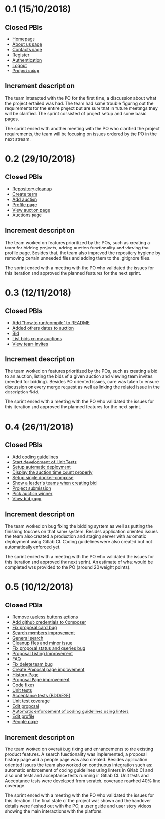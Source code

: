 # 0.1 (15/10/2018)
## Closed PBIs

* [Homepage](https://gitlab.com/feup-tbs/ldso18-19/t2g4/issues/1)
* [About us page](https://gitlab.com/feup-tbs/ldso18-19/t2g4/issues/14)
* [Contacts page](https://gitlab.com/feup-tbs/ldso18-19/t2g4/issues/15)
* [Register](https://gitlab.com/feup-tbs/ldso18-19/t2g4/issues/16)
* [Authentication](https://gitlab.com/feup-tbs/ldso18-19/t2g4/issues/17)
* [Logout](https://gitlab.com/feup-tbs/ldso18-19/t2g4/issues/19)
* [Project setup](https://gitlab.com/feup-tbs/ldso18-19/t2g4/issues/38)

## Increment description
The team interacted with the PO for the first time, a discussion about what the project entailed was had. The team had some trouble figuring out the requirements for the entire project but are sure that in future meetings they will be clarified. The sprint consisted of project setup and some basic pages.

The sprint ended with another meeting with the PO who clarified the project requirements, the team will be focusing on issues ordered by the PO in the next stream.

# 0.2 (29/10/2018)
## Closed PBIs

* [Repository cleanup](https://gitlab.com/ldso18-19/t2g4/issues/53)
* [Create team](https://gitlab.com/ldso18-19/t2g4/issues/34)
* [Add auction](https://gitlab.com/ldso18-19/t2g4/issues/24)
* [Profile page](https://gitlab.com/ldso18-19/t2g4/issues/20)
* [View auction page](https://gitlab.com/ldso18-19/t2g4/issues/7)
* [Auctions page](https://gitlab.com/ldso18-19/t2g4/issues/2)

## Increment description
The team worked on features prioritized by the POs, such as creating a team for bidding projects, adding auction functionality and viewing the profile page. Besides that, the team also improved the repository hygiene by removing certain unneeded files and adding them to the .gitignore files.

The sprint ended with a meeting with the PO who validated the issues for this iteration and approved the planned features for the next sprint.

# 0.3 (12/11/2018)
## Closed PBIs

* [Add "how to run/compile" to README](https://gitlab.com/ldso18-19/t2g4/issues/57)
* [Added others dates to auction](https://gitlab.com/ldso18-19/t2g4/issues/56)
* [Bid](https://gitlab.com/ldso18-19/t2g4/issues/31)
* [List bids on my auctions](https://gitlab.com/ldso18-19/t2g4/issues/25)
* [View team invites](https://gitlab.com/ldso18-19/t2g4/issues/23)

## Increment description
The team worked on features prioritized by the POs, such as creating a bid to an auction, listing the bids of a given auction and viewing team invites (needed for bidding). Besides PO oriented issues, care was taken to ensure discussion on every merge request as well as linking the related issue in the description field.

The sprint ended with a meeting with the PO who validated the issues for this iteration and approved the planned features for the next sprint.

# 0.4 (26/11/2018)
## Closed PBIs

* [Add coding guidelines](https://gitlab.com/feup-tbs/ldso18-19/t2g4/issues/70)
* [Start development of Unit Tests](https://gitlab.com/feup-tbs/ldso18-19/t2g4/issues/67)
* [Setup automatic deployment](https://gitlab.com/feup-tbs/ldso18-19/t2g4/issues/66)
* [Display the auction time count properly](https://gitlab.com/feup-tbs/ldso18-19/t2g4/issues/64)
* [Setup single docker-compose](https://gitlab.com/feup-tbs/ldso18-19/t2g4/issues/63)
* [Show a leader's teams when creating bid](https://gitlab.com/feup-tbs/ldso18-19/t2g4/issues/62)
* [Project submission](https://gitlab.com/feup-tbs/ldso18-19/t2g4/issues/33)
* [Pick auction winner](https://gitlab.com/feup-tbs/ldso18-19/t2g4/issues/27)
* [View bid page](https://gitlab.com/feup-tbs/ldso18-19/t2g4/issues/26)

## Increment description
The team worked on bug fixing the bidding system as well as putting the finishing touches on that same system. Besides application oriented issues the team also created a production and staging server with automatic deployment using Gitlab CI. Coding guidelines were also created but not automatically enforced yet.

The sprint ended with a meeting with the PO who validated the issues for this iteration and approved the next sprint. An estimate of what would be completed was provided to the PO (around 20 weight points).

# 0.5 (10/12/2018)
## Closed PBIs

* [Remove useless buttons actions](https://gitlab.com/feup-tbs/ldso18-19/t2g4/issues/90)
* [Add github credentials to Composer](https://gitlab.com/feup-tbs/ldso18-19/t2g4/issues/89)
* [Fix proposal card bug](https://gitlab.com/feup-tbs/ldso18-19/t2g4/issues/88)
* [Search members improvement](https://gitlab.com/feup-tbs/ldso18-19/t2g4/issues/87)
* [General search](https://gitlab.com/feup-tbs/ldso18-19/t2g4/issues/86)
* [Cleanup files and minor issue](https://gitlab.com/feup-tbs/ldso18-19/t2g4/issues/85)
* [Fix proposal status and queries bug](https://gitlab.com/feup-tbs/ldso18-19/t2g4/issues/83)
* [Proposal Listing Improvement](https://gitlab.com/feup-tbs/ldso18-19/t2g4/issues/81)
* [FAQ](https://gitlab.com/feup-tbs/ldso18-19/t2g4/issues/80)
* [Fix delete team bug](https://gitlab.com/feup-tbs/ldso18-19/t2g4/issues/79)
* [Create Proposal page improvement](https://gitlab.com/feup-tbs/ldso18-19/t2g4/issues/78)
* [History Page](https://gitlab.com/feup-tbs/ldso18-19/t2g4/issues/77)
* [Proposal Page improvement](https://gitlab.com/feup-tbs/ldso18-19/t2g4/issues/75)
* [Code fixes](https://gitlab.com/feup-tbs/ldso18-19/t2g4/issues/74)
* [Unit tests](https://gitlab.com/feup-tbs/ldso18-19/t2g4/issues/71)
* [Acceptance tests (BDD/E2E)](https://gitlab.com/feup-tbs/ldso18-19/t2g4/issues/69)
* [Unit test coverage](https://gitlab.com/feup-tbs/ldso18-19/t2g4/issues/68)
* [Edit proposal](https://gitlab.com/feup-tbs/ldso18-19/t2g4/issues/61)
* [Automatic enforcement of coding guidelines using linters](https://gitlab.com/feup-tbs/ldso18-19/t2g4/issues/54)
* [Edit profile](https://gitlab.com/feup-tbs/ldso18-19/t2g4/issues/21)
* [People page](https://gitlab.com/feup-tbs/ldso18-19/t2g4/issues/4)

## Increment description
The team worked on overall bug fixing and enhancements to the existing product features. A search functionality was implemented, a proposal history page and a people page was also created. Besides application oriented issues the team also worked on continuous integration such as: automatic enforcement of coding guidelines using linters in Gitlab CI and also unit tests and acceptance tests running in Gitlab CI. Unit tests and Acceptance tests were developed from scratch, coverage reached 40% line coverage.

The sprint ended with a meeting with the PO who validated the issues for this iteration. The final state of the project was shown and the handover details were fleshed out with the PO, a user guide and user story videos showing the main interactions with the platform.